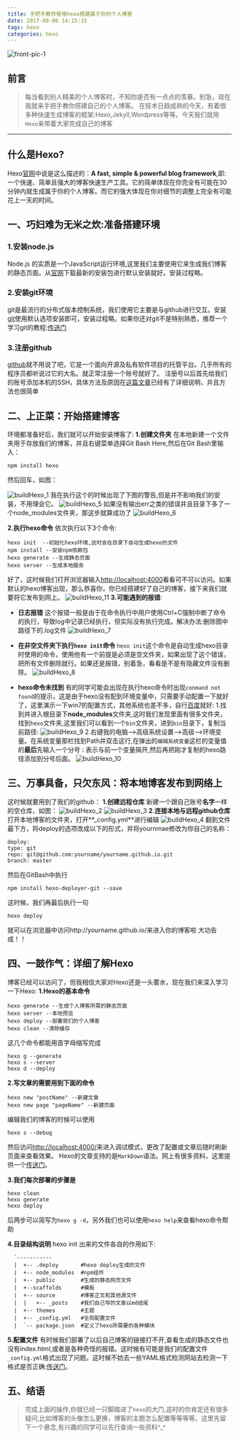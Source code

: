```yaml
---
title: 手把手教你使用hexo搭建属于你的个人博客
date: 2017-08-06 14:15:15
tags: hexo
categories: hexo
---
```

![front-pic-1](http://ou3np1yz4.bkt.clouddn.com/front-pic1.jpg)

## 前言

>    每当看到别人精美的个人博客时，不知你是否有一点点的羡慕。别急，现在我就来手把手教你搭建自己的个人博客。
    在技术日趋成熟的今天，有着很多种快速生成博客的框架:Hexo,Jekyll,Wordpress等等。今天我们就用`Hexo`来带着大家完成自己的博客 

---
<!-- more -->
## 什么是Hexo?
Hexo[官网](https://hexo.io/)中说是这么描述的：**A fast, simple & powerful blog framework**,即:一个快速、简单且强大的博客快速生产工具。它的简单体现在你完全有可能在30分钟内就生成属于你的个人博客。而它的强大体现在你对细节的调整上完全有可能花上一天的时间。

## 一、巧妇难为无米之炊:准备搭建环境
### 1.安装node.js
Node.js 的实质是一个JavaScript运行环境,这里我们主要使用它来生成我们博客的静态页面。从[官网](http://nodejs.cn/)下载最新的安装包进行默认安装就好。安装过程略。
### 2.安装git环境
git是最流行的分布式版本控制系统，我们使用它主要是与github进行交互。安装[git](https://git-for-windows.github.io/)使用默认选项安装即可，安装过程略。如果你还对git不是特别熟悉，推荐一个学习git的教程:[传送门](https://www.liaoxuefeng.com/wiki/0013739516305929606dd18361248578c67b8067c8c017b000/)
### 3.注册github
[github](https://github.com/)就不用说了吧，它是一个面向开源及私有软件项目的托管平台。几乎所有的程序员都听说过它的大名。就正常注册一个账号就好了。
注册号以后首先给我们的账号添加本机的SSH，具体方法及原因在[这篇文章](https://www.liaoxuefeng.com/wiki/0013739516305929606dd18361248578c67b8067c8c017b000/001374385852170d9c7adf13c30429b9660d0eb689dd43a000)已经有了详细说明，并且方法也很简单
## 二、上正菜：开始搭建博客
环境都准备好后，我们就可以开始安装博客了:
**1.创建文件夹**
    在本地新建一个文件夹用于存放我们的博客，并且右键菜单选择Git Bash Here,然后在Git Bash里输入：

    npm install hexo

然后回车，如图：

![buildHexo_1](http://ou3np1yz4.bkt.clouddn.com/buildHexo_1.png)
我在执行这个的时候出现了下图的警告,但是并不影响我们的安装，不用理会它。
![buildHexo_5](http://ou3np1yz4.bkt.clouddn.com/buildHexo_5.png)
如果没有输出err之类的错误并且目录下多了一个node_modules文件夹，那这步就算成功了
![buildHexo_6](http://ou3np1yz4.bkt.clouddn.com/buildHexo_6.png)

**2.执行hexo命令**
依次执行以下3个命令:

    hexo init  --初始化hexo环境,这时会在目录下自动生成hexo的文件
    npm install --安装npm依赖包
    hexo generate --生成静态页面
    hexo server --生成本地服务
    
好了，这时候我们打开浏览器输入[http://localhost:4000](http://localhost:4000)看看可不可以访问。如果默认的hexo博客出现，那么恭喜你，你已经搭建好了自己的博客，接下来我们就要将它发布到网上。
![buildHexo_11](http://ou3np1yz4.bkt.clouddn.com/buildHexo_11.png)
**3.可能遇到的报错**:

- **日志报错**
  这个报错一般是由于在命令执行中用户使用Ctrl+C强制中断了命令的执行，导致log中记录已经执行，但实际没有执行完成。解决办法:删除图中路径下的.log文件
![buildHexo_7](http://ou3np1yz4.bkt.clouddn.com/buildHexo_7.png)

- **在非空文件夹下执行`hexo init`命令**
 `hexo init`这个命令是自动生成hexo目录时使用的命令，使用他有一个前提是必须是空文件夹，如果出现了这个错误，把所有文件删除就行。如果还是报错，别着急，看看是不是有隐藏文件没有删除。
![buildHexo_8](http://ou3np1yz4.bkt.clouddn.com/buildHexo_8.png)

- **hexo命令未找到**
  有的同学可能会出现在执行hexo命令时出现`conmand not found`的提示，这是由于hexo没有配到环境变量中，只需要手动配置一下就好了，这里演示一下win7的配置方式，其他系统也差不多，自行[百度](https://www.baidu.com/)就好:
1.找到并进入根目录下**node_modules**文件夹,这时我们发现里面有很多文件夹，找到`hexo`文件夹,这里我们可以看到一个`bin`文件夹，进到`bin`目录下，复制当前路径:
![buildHexo_9](http://ou3np1yz4.bkt.clouddn.com/buildHexo_9.png)
2.右键我的电脑-->高级系统设置-->高级-->环境变量。在系统变量那栏找到Path并双击这行,在弹出的`编辑系统变量`这栏的变量值的**最后**先输入一个分号`；`表示与前一个变量隔开,然后再把刚才复制的hexo路径添加到分号后面。
![buildHexo_10](http://ou3np1yz4.bkt.clouddn.com/buildHexo_10.png)
  

## 三、万事具备，只欠东风：将本地博客发布到网络上
这时候就要用到了我们的github：
**1.创建远程仓库**
新建一个跟自己账号**名字**一样的空仓库，如图：
![buildHexo_2](http://ou3np1yz4.bkt.clouddn.com/buildHexo_2.png)
![buildHexo_3](http://ou3np1yz4.bkt.clouddn.com/buildHexo_3.png)
**2.连接本地与远程github仓库**
打开本地博客的文件夹，打开**_config.yml**进行编辑
![buildHexo_4](http://ou3np1yz4.bkt.clouddn.com/buildHexo_4.png)
翻到文件最下方，将deploy的选项改成以下的形式，并将yournmae修改为你自己的名称：
    
    deploy:
    type: git
    repo: git@github.com:yourname/yourname.github.io.git
    branch: master 
    
然后在GitBash中执行

    npm install hexo-deployer-git --save
    
这时候，我们再最后执行一句

    hexo deploy

就可以在浏览器中访问http://yourname.github.io/来进入你的博客啦
大功告成！！
## 四、一鼓作气：详细了解Hexo
博客已经可以访问了，但我相信大家对Hexo还是一头雾水，现在我们来深入学习一下Hexo:
**1.Hexo的基本命令**

    hexo generate --生成个人博客所需的静态页面
    hexo server --本地预览
    hexo deploy --部署我们的个人博客
    hexo clean --清除缓存
    
这几个命令都能用首字母缩写完成

    hexo g --generate 
    hexo s --server 
    hexo d --deploy 

**2.写文章的需要用到下面的命令**

    hexo new "postName" --新建文章
    hexo new page "pageName" --新建页面

编辑我们的博客的时候可以使用
    
    hexo s --debug

然后访问[http://localhost:4000/](http://localhost:4000/)来进入调试模式，更改了配置或文章后随时刷新页面来查看效果。
Hexo的文章支持的是`MarkDown`语法。网上有很多资料，这里提供一个[传送门](https://www.zybuluo.com/mdeditor)。

**3.我们每次部署的步骤是**
    
    hexo clean 
    hexo generate 
    hexo deploy

后两步可以简写为`hexo g -d`，另外我们也可以使用`hexo help`来查看hexo命令帮助

**4.目录结构说明**
hexo init 出来的文件各自的作用如下:
   
      `-----------
      |  +-- .deploy       #hexo deploy生成的文件
      |  +-- node_modules  #npm组件
      |  +-- public        #生成的静态网页文件
      |  +--scaffolds      #模板
      |  +-- source        #博客正文和其他源文件
      |  |   +-- _posts    #我们自己写的文章以md结尾
      |  +-- themes        #主题
      |  +-- _config.yml   #全局配置文件
      |  `-- package.json  #定义了hexo所需要的各种模块

**5.配置文件**
有时候我们部署了以后自己博客的链接打不开,查看生成的静态文件也没有index.html,或者是各种奇怪的报错。这时候有可能是我们的配置文件`_config.yml`格式出现了问题。这时候不妨去一些YAML格式检测网站去检测一下格式是否正确:[传送门](http://www.yamllint.com/)。
## 五、结语
>完成上面的操作,你就已经一只脚踏进了`hexo`的大门,这时的你肯定还有很多疑问,比如博客的头像怎么更换，博客的主题怎么配置等等等等。这里先留下一个悬念,有兴趣的同学可以先行查询一些资料^_^
    
